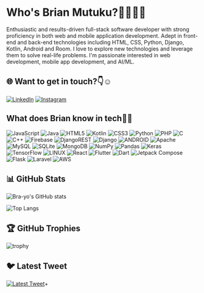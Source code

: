 # Who's Brian Mutuku?🤷‍♂️🤷‍♂️
Enthusiastic and results-driven full-stack software developer with strong proficiency in both web and mobile application development. Adept in front-end and back-end technologies including HTML, CSS, Python, Django, Kotlin, Android and Room. I love to explore new technologies and leverage them to solve real-life problems. I'm passionate interested in web development, mobile app development, and AI/ML.

## 🌐 Want to get in touch?👇☺️
[![LinkedIn](https://img.shields.io/badge/LinkedIn-blue?style=for-the-badge&logo=linkedin)](https://www.linkedin.com/in/brian-mutuku-414416353/) [![Instagram](https://img.shields.io/badge/Instagram-blue?style=for-the-badge&logo=Instagram)](https://instagram.com/_eng.mutuku)

## What does Brian know in tech🤔😎
![JavaScript](https://img.shields.io/badge/JavaScript-323330?style=for-the-badge&logo=javascript) ![Java](https://img.shields.io/badge/Java-007396?style=for-the-badge&logo=java) ![HTML5](https://img.shields.io/badge/HTML5-E34F26?style=for-the-badge&logo=html5) ![Kotlin](https://img.shields.io/badge/Kotlin-0095D5?style=for-the-badge&logo=kotlin) ![CSS3](https://img.shields.io/badge/CSS3-1572B6?style=for-the-badge&logo=css3) ![Python](https://img.shields.io/badge/Python-3776AB?style=for-the-badge&logo=python) ![PHP](https://img.shields.io/badge/PHP-777BB4?style=for-the-badge&logo=php) ![C](https://img.shields.io/badge/C-A8B9CC?style=for-the-badge&logo=c) ![C++](https://img.shields.io/badge/C++-00599C?style=for-the-badge&logo=cplusplus) ![Firebase](https://img.shields.io/badge/Firebase-FFCA28?style=for-the-badge&logo=firebase) ![DjangoREST](https://img.shields.io/badge/DjangoREST-092E20?style=for-the-badge&logo=django) ![Django](https://img.shields.io/badge/Django-092E20?style=for-the-badge&logo=django) ![ANDROID](https://img.shields.io/badge/ANDROID-3DDC84?style=for-the-badge&logo=android) ![Apache](https://img.shields.io/badge/Apache-D22128?style=for-the-badge&logo=apache) ![MySQL](https://img.shields.io/badge/MySQL-4479A1?style=for-the-badge&logo=mysql) ![SQLite](https://img.shields.io/badge/SQLite-003B57?style=for-the-badge&logo=sqlite) ![MongoDB](https://img.shields.io/badge/MongoDB-47A248?style=for-the-badge&logo=mongodb) ![NumPy](https://img.shields.io/badge/NumPy-013243?style=for-the-badge&logo=numpy) ![Pandas](https://img.shields.io/badge/Pandas-150458?style=for-the-badge&logo=pandas) ![Keras](https://img.shields.io/badge/Keras-D00000?style=for-the-badge&logo=keras) ![TensorFlow](https://img.shields.io/badge/TensorFlow-FF6F00?style=for-the-badge&logo=tensorflow) ![LINUX](https://img.shields.io/badge/LINUX-FCC624?style=for-the-badge&logo=linux) ![React](https://img.shields.io/badge/React-61DAFB?style=for-the-badge&logo=react) ![Flutter](https://img.shields.io/badge/Flutter-02569B?style=for-the-badge&logo=flutter) ![Dart](https://img.shields.io/badge/Dart-0175C2?style=for-the-badge&logo=dart) ![Jetpack Compose](https://img.shields.io/badge/Jetpack%20Compose-4285F4?style=for-the-badge&logo=jetpack-compose) ![Flask](https://img.shields.io/badge/Flask-000000?style=for-the-badge&logo=flask) ![Laravel](https://img.shields.io/badge/Laravel-FF2D20?style=for-the-badge&logo=laravel) ![AWS](https://img.shields.io/badge/AWS-232F3E?style=for-the-badge&logo=amazon-aws)

## 📊 GitHub Stats
![Bra-yo's GitHub stats](https://github-readme-stats.vercel.app/api?username=Bra-yo&show_icons=true&theme=tokyonight)

![Top Langs](https://github-readme-stats.vercel.app/api/top-langs/?username=Bra-yo&layout=compact&theme=tokyonight)

## 🏆 GitHub Trophies
![trophy](https://github-profile-trophy.vercel.app/?username=Bra-yo&theme=darkhub)

## 🐦 Latest Tweet
[![Latest Tweet](https://img.shields.io/instagram/url?color=1DA1F2&logo=instagram&style=for-the-badge&url=https%3A%2F%2Finstagram.com%2F_eng.mutuku)](https://instagram.com/_eng.mutuku)+
